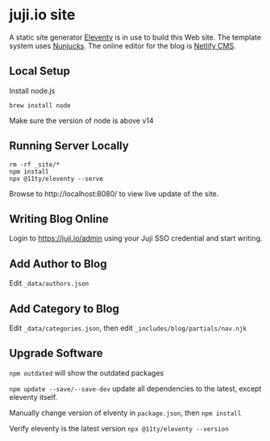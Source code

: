 # juji.io site

A static site generator [Eleventy](https://11ty.dev) is in use to build this Web site. The template system uses [Nunjucks](https://mozilla.github.io/nunjucks/templating.html). The online editor for the blog is [Netlify CMS](https://www.netlifycms.org/).

## Local Setup

Install node.js

```
brew install node
```

Make sure the version of node is above v14

## Running Server Locally

```
rm -rf _site/*
npm install 
npx @11ty/eleventy --serve
```

Browse to http://localhost:8080/ to view live update of the site.

## Writing Blog Online

Login to https://juji.io/admin using your Juji SSO credential and start writing.

## Add Author to Blog

Edit `_data/authors.json`

## Add Category to Blog

Edit `_data/categories.json`, then edit `_includes/blog/partials/nav.njk`

## Upgrade Software

`npm outdated` will show the outdated packages

`npm update --save/--save-dev` update all dependencies to the latest, except eleventy itself.

Manually change version of elventy in `package.json`, then `npm install`

Verify eleventy is the latest version `npx @11ty/eleventy --version`

